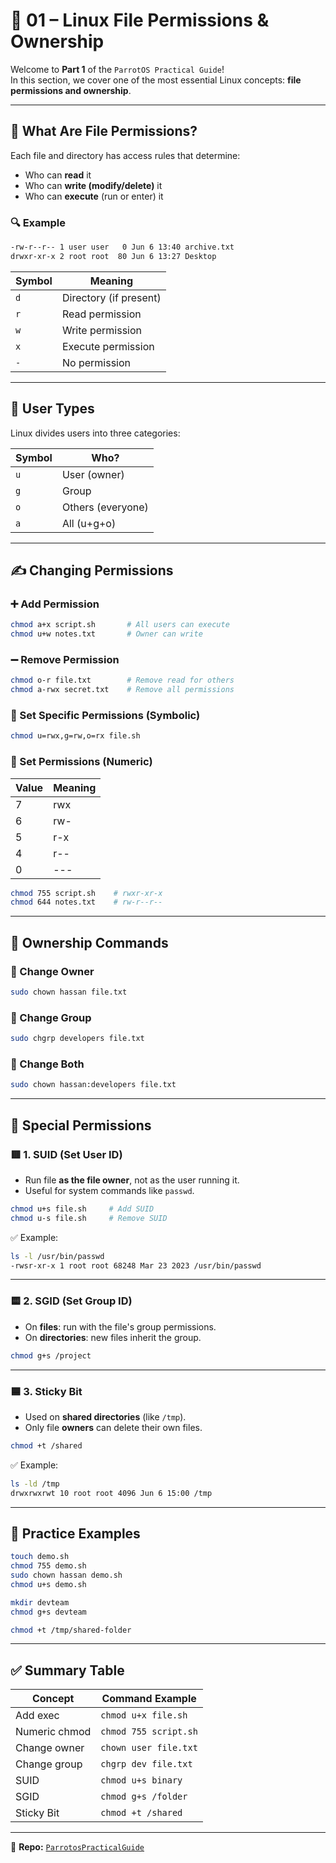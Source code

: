 # 🔐 01 – Linux File Permissions & Ownership

Welcome to **Part 1** of the `ParrotOS Practical Guide`!  
In this section, we cover one of the most essential Linux concepts: **file permissions and ownership**.

---

## 📁 What Are File Permissions?

Each file and directory has access rules that determine:
- Who can **read** it
- Who can **write (modify/delete)** it
- Who can **execute** (run or enter) it

### 🔍 Example

```bash
-rw-r--r-- 1 user user   0 Jun 6 13:40 archive.txt
drwxr-xr-x 2 root root  80 Jun 6 13:27 Desktop
```

| Symbol | Meaning                |
| ------ | ---------------------- |
| `d`    | Directory (if present) |
| `r`    | Read permission        |
| `w`    | Write permission       |
| `x`    | Execute permission     |
| `-`    | No permission          |

---

## 👥 User Types

Linux divides users into three categories:

| Symbol | Who?              |
| ------ | ----------------- |
| `u`    | User (owner)      |
| `g`    | Group             |
| `o`    | Others (everyone) |
| `a`    | All (u+g+o)       |

---

## ✍️ Changing Permissions

### ➕ Add Permission

```bash
chmod a+x script.sh       # All users can execute
chmod u+w notes.txt       # Owner can write
```

### ➖ Remove Permission

```bash
chmod o-r file.txt        # Remove read for others
chmod a-rwx secret.txt    # Remove all permissions
```

### 🎯 Set Specific Permissions (Symbolic)

```bash
chmod u=rwx,g=rw,o=rx file.sh
```

### 🔢 Set Permissions (Numeric)

| Value | Meaning |
| ----- | ------- |
| 7     | rwx     |
| 6     | rw-     |
| 5     | r-x     |
| 4     | r--     |
| 0     | ---     |

```bash
chmod 755 script.sh    # rwxr-xr-x
chmod 644 notes.txt    # rw-r--r--
```

---

## 👑 Ownership Commands

### 🔄 Change Owner

```bash
sudo chown hassan file.txt
```

### 🔁 Change Group

```bash
sudo chgrp developers file.txt
```

### 🧠 Change Both

```bash
sudo chown hassan:developers file.txt
```

---

## 🔐 Special Permissions

### 🟥 1. SUID (Set User ID)

* Run file **as the file owner**, not as the user running it.
* Useful for system commands like `passwd`.

```bash
chmod u+s file.sh     # Add SUID
chmod u-s file.sh     # Remove SUID
```

✅ Example:

```bash
ls -l /usr/bin/passwd
-rwsr-xr-x 1 root root 68248 Mar 23 2023 /usr/bin/passwd
```

---

### 🟨 2. SGID (Set Group ID)

* On **files**: run with the file's group permissions.
* On **directories**: new files inherit the group.

```bash
chmod g+s /project
```

---

### 🟦 3. Sticky Bit

* Used on **shared directories** (like `/tmp`).
* Only file **owners** can delete their own files.

```bash
chmod +t /shared
```

✅ Example:

```bash
ls -ld /tmp
drwxrwxrwt 10 root root 4096 Jun 6 15:00 /tmp
```

---

## 🧪 Practice Examples

```bash
touch demo.sh
chmod 755 demo.sh
sudo chown hassan demo.sh
chmod u+s demo.sh

mkdir devteam
chmod g+s devteam

chmod +t /tmp/shared-folder
```

---

## ✅ Summary Table

| Concept       | Command Example       |
| ------------- | --------------------- |
| Add exec      | `chmod u+x file.sh`   |
| Numeric chmod | `chmod 755 script.sh` |
| Change owner  | `chown user file.txt` |
| Change group  | `chgrp dev file.txt`  |
| SUID          | `chmod u+s binary`    |
| SGID          | `chmod g+s /folder`   |
| Sticky Bit    | `chmod +t /shared`    |

---
 
📘 **Repo:** [`ParrotosPracticalGuide`](https://github.com/yourusername/ParrotosPracticalGuide)
